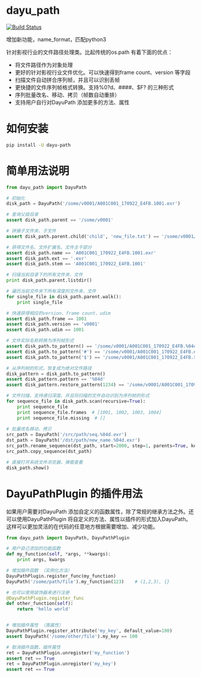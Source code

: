 # dayu_path

[![Build Status](https://travis-ci.org/phenom-films/dayu_path.svg?branch=master)](https://travis-ci.org/phenom-films/dayu_path)

增加新功能，name_format，匹配python3


针对影视行业的文件路径处理类。比起传统的os.path 有着下面的优点：

* 将文件路径作为对象处理
* 更好的针对影视行业文件优化。可以快速得到frame count、version 等字段
* 扫描文件自动拼合序列帧，并且可以识别丢帧
* 更快捷的文件序列帧格式转换。支持%0?d、####、$F? 的三种形式
* 序列批量改名、移动、拷贝（帧数自动重排）
* 支持用户自行对DayuPath 添加更多的方法、属性

# 如何安装
```bash
pip install -U dayu-path
```

# 简单用法说明

```python
from dayu_path import DayuPath

# 初始化
disk_path = DayuPath('/some/v0001/A001C001_170922_E4FB.1001.exr')

# 查询父级目录
assert disk_path.parent == '/some/v0001'

# 拼接子文件夹、子文件
assert disk_path.parent.child('child', 'new_file.txt') == '/some/v0001/child/new_file.txt'

# 获得文件名、文件扩展名、文件主干部分
assert disk_path.name == 'A001C001_170922_E4FB.1001.exr'
assert disk_path.ext == '.exr'
assert disk_path.stem == 'A001C001_170922_E4FB.1001'

# 扫描当前目录下的所有文件夹、文件
print disk_path.parent.listdir()

# 遍历当前文件夹下所有深度的文件夹、文件
for single_file in disk_path.parent.walk():
    print single_file

# 快速获得相应的version、frame count、udim
assert disk_path.frame == 1001
assert disk_path.version == 'v0001'
assert disk_path.udim == 1001

# 文件实际名称转换为序列帧形式
assert disk_path.to_pattern() == '/some/v0001/A001C001_170922_E4FB.%04d.exr'
assert disk_path.to_pattern('#') == '/some/v0001/A001C001_170922_E4FB.####.exr'
assert disk_path.to_pattern('$') == '/some/v0001/A001C001_170922_E4FB.$F4.exr'

# 从序列帧的形式，恢复成为绝对文件路径
disk_pattern = disk_path.to_pattern()
assert disk_pattern.pattern == '%04d'
assert disk_pattern.restore_pattern(1234) == '/some/v0001/A001C001_170922_E4FB.1234.exr'

# 文件扫描，支持递归深度。并且将扫描的文件自动识别为序列帧的形式
for sequence_file in disk_path.scan(recursive=True):
    print sequence_file
    print sequence_file.frames  # [1001, 1002, 1003, 1004]
    print sequence_file.missing  # []
    
# 批量改名移动、拷贝
src_path = DayuPath('/src/path/seq.%04d.exr')
dst_path = DayuPath('/dst/path/new_name.%04d.exr')
src_path.rename_sequence(dst_path, start=2000, step=1, parents=True, keep_missing=True)
src_path.copy_sequence(dst_path)

# 直接打开系统文件浏览器，弹窗查看
disk_path.show()

```


# DayuPathPlugin 的插件用法

如果用户需要对DayuPath 添加自定义的函数属性，除了常规的继承方法之外。还可以使用DayuPathPlugin 将自定义的方法、属性以插件的形式加入DayuPath。
这样可以更加灵活的在代码的任意地方根据需要增加、减少功能。

```python
from dayu_path import DayuPath, DayuPathPlugin

# 用户自己添加的功能函数
def my_function(self, *args, **kwargs):
    print args, kwargs

# 增加插件函数 （实例化方法）
DayuPathPlugin.register_func(my_function)
DayuPath('/some/path/file').my_function(123)    # (1,2,3), {}

# 也可以使用装饰器来进行注册
@DayuPathPlugin.register_func
def other_function(self):
    return 'hello world'


# 增加插件属性 （类属性）
DayuPathPlugin.register_attribute('my_key', default_value=100)
assert DayuPath('/some/other/file').my_key == 100

# 取消插件函数、插件属性
ret = DayuPathPlugin.unregister('my_function')
assert ret == True
ret = DayuPathPlugin.unregister('my_key')
assert ret == True

```
